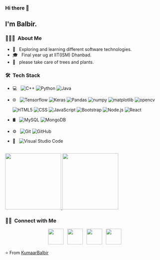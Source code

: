 ### Hi there 👋

<h2> I'm Balbir.</h2>

<h3> 👨🏻‍💻 &nbsp;About Me </h3>

- 🤔 &nbsp; Exploring and learning different software technologies.
- 🎓 &nbsp; Final year ug at IIT(ISM) Dhanbad.
- 🌱 &nbsp; please take care of trees and plants.

<h3> 🛠 &nbsp;Tech Stack</h3>

- 💻 &nbsp;
  ![C++](https://img.shields.io/badge/-C++-333333?style=flat&logo=C%2B%2B&logoColor=00599C)
  ![Python](https://img.shields.io/badge/-Python-333333?style=flat&logo=python)
  ![Java](https://img.shields.io/badge/-Java-333333?style=flat&logo=Java&logoColor=007396)
  
- 🌐 &nbsp;
  ![Tensorflow](https://img.shields.io/badge/-Tensorflow-333333?style=flat&logo=Tensorflow)
  ![Keras](https://img.shields.io/badge/-Keras-333333?style=flat&logo=Keras)
  ![Pandas](https://img.shields.io/badge/-Pandas-333333?style=flat&logo=Pandas)
  ![numpy](https://img.shields.io/badge/-numpy-333333?style=flat&logo=numpy)
  ![matplotlib](https://img.shields.io/badge/-matplotlib-333333?style=flat&logo=matplotlib)
  ![opencv](https://img.shields.io/badge/-opencv-333333?style=flat&logo=opencv)
  
  ![HTML5](https://img.shields.io/badge/-HTML5-333333?style=flat&logo=HTML5)
  ![CSS](https://img.shields.io/badge/-CSS-333333?style=flat&logo=CSS3&logoColor=1572B6)
  ![JavaScript](https://img.shields.io/badge/-JavaScript-333333?style=flat&logo=javascript)
  ![Bootstrap](https://img.shields.io/badge/-Bootstrap-333333?style=flat&logo=bootstrap&logoColor=563D7C)
  ![Node.js](https://img.shields.io/badge/-Node.js-333333?style=flat&logo=node.js)
  ![React](https://img.shields.io/badge/-React-333333?style=flat&logo=react)
- 🛢 &nbsp;
  ![MySQL](https://img.shields.io/badge/-MySQL-333333?style=flat&logo=mysql)
  ![MongoDB](https://img.shields.io/badge/-MongoDB-333333?style=flat&logo=mongodb)
- ⚙️ &nbsp;
  ![Git](https://img.shields.io/badge/-Git-333333?style=flat&logo=git)
  ![GitHub](https://img.shields.io/badge/-GitHub-333333?style=flat&logo=github)
  
- 🔧 &nbsp;
  ![Visual Studio Code](https://img.shields.io/badge/-Visual%20Studio%20Code-333333?style=flat&logo=visual-studio-code&logoColor=007ACC)


<br/>

<a href="https://github.com/AVS1508">
  <img height="180em" src="https://github-readme-stats.vercel.app/api?username=KumaarBalbir&theme=buefy&show_icons=true" />
  <img height="180em" src="https://github-readme-stats.vercel.app/api/top-langs/?username=KumaarBalbir&theme=buefy&layout=compact" />
</a>

<br/>

<h3> 🤝🏻 &nbsp;Connect with Me </h3>

<p align="center">
&nbsp; <a href="https://twitter.com/BalbirKumaar" target="_blank" rel="noopener noreferrer"><img src="https://img.icons8.com/plasticine/100/000000/twitter.png" width="50" /></a>  
&nbsp; <a href="https://www.instagram.com/kumaarbalbir/?hl=en" target="_blank" rel="noopener noreferrer"><img src="https://img.icons8.com/plasticine/100/000000/instagram-new.png" width="50" /></a>  
&nbsp; <a href="https://www.linkedin.com/in/balbir-prasad-362aa2121/" target="_blank" rel="noopener noreferrer"><img src="https://img.icons8.com/plasticine/100/000000/linkedin.png" width="50" /></a>
&nbsp; <a href="mailto:prasadbalbir1056@gmail.com" target="_blank" rel="noopener noreferrer"><img src="https://img.icons8.com/plasticine/100/000000/gmail.png"  width="50" /></a>
</p>

⭐️ From [KumaarBalbir](https://github.com/KumaarBalbir)
